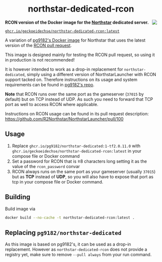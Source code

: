<h1 align="center">northstar-dedicated-rcon</h1>

**RCON version of the Docker image for the [Northstar](https://northstar.tf) dedicated server.** <a href="https://github.com/GeckoEidechse/northstar-dedicated-rcon/actions/workflows/ci.yml"><img src="https://github.com/GeckoEidechse/northstar-dedicated-rcon/actions/workflows/ci.yml/badge.svg?branch=main&event=push" align="right"/></a>

[`ghcr.io/geckoeidechse/northstar-dedicated-rcon:latest`](https://ghcr.io/GeckoEidechse/northstar-dedicated-rcon)

A variation of [pg9182's Docker image](https://github.com/pg9182/northstar-dedicated/) for Northstar that uses the latest version of the [RCON pull request](https://github.com/R2Northstar/NorthstarLauncher/pull/100).

This image is designed mainly for testing the RCON pull request, so using it in production is not recommended!

It is however intended to work as a drop-in replacement for `northstar-dedicated`, simply using a different version of NorthstarLauncher with RCON support tacked on. Therefore instructions on its usage and system requirements can be found in [pg9182's repo](https://github.com/pg9182/northstar-dedicated/).

**Note** that RCON runs over the same port as the gameserver (`37015` by default) but on TCP instead of UDP. As such you need to forward that TCP port as well to access RCON where applicable.

Instructions on RCON usage can be found in its pull request description: https://github.com/R2Northstar/NorthstarLauncher/pull/100

## Usage

1. Replace `ghcr.io/pg9182/northstar-dedicated:1-tf2.0.11.0` with `ghcr.io/geckoeidechse/northstar-dedicated-rcon:latest` in your compose file or Docker command
2. Set a password for RCON that is ≥8 characters long setting it as the value of the `rcon_password` convar
3. RCON always runs on the same port as your gameserver (usually `37015`) but as **TCP** instead of **UDP**, so you will also have to expose that port as tcp in your compose file or Docker command.

## Building

Build image via

```bash
docker build --no-cache -t northstar-dedicated-rcon:latest .
```

## Replacing `pg9182/northstar-dedicated`

As this image is based on pg9182's, it can be used as a drop-in replacement. However as `northstar-dedicated-rcon` does not provide a registry yet, make sure to remove `--pull always` from your run command.
